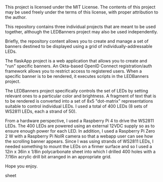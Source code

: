 This project is licensed under the MIT License. The contents of this project
may be used freely under the terms of this license, with proper attribution
to the author.

This repository contains three individual projects that are meant to be used
together, although the LEDBanners project may also be used independently.

Briefly, the repository content allows you to create and manage a set of
banners destined to be displayed using a grid of individually-addressable
LEDs.

The flaskApp project is a web application that allows you to create and
"run" specific banners. An Okta-based OpenID Connect registration/auth
framework allows you to restrict access to registered users. When a specific
banner is to be rendered, it executes scripts in the LEDBanners project.

The LEDBanners project specifically controls the set of LEDs by setting
relevant ones to a particular color and brightness. A fragment of text that
is to be rendered is converted into a set of 8x5 "dot-matrix" representations
suitable to control individual LEDs. I used a total of 400 LEDs (8 sets of
WS2811 LEDs, each a strand of 50).

From a hardware perspective, I used a Raspberry Pi 4 to drive the WS2811
LEDs. The 400 LEDs are powered using an external 12VDC supply so as to ensure
enough power for each LED. In addition, I used a Raspberry Pi Zero 2 W with a
Raspberry Pi NoIR camera so that a webapp user can see how the scrolling
banner appears.  Since I was using strands of WS2811 LEDs, I needed something
to mount the LEDs on a firmer surface and so I used a 12in x 36in x 1/8in
polycarbonate sheet into which I drilled 400 holes with a 7/16in acrylic drill
bit arranged in an appropriate grid.

Hope you enjoy.

sheet


